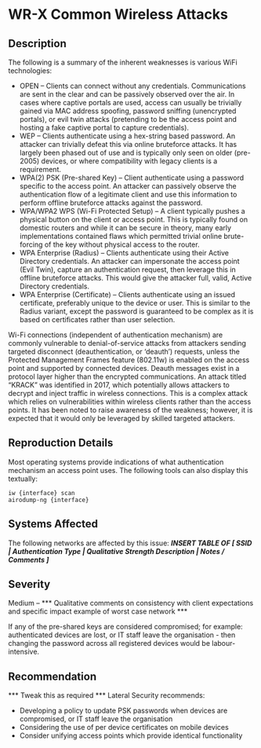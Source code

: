 WR-X Common Wireless Attacks
===============================

Description
-----------
The following is a summary of the inherent weaknesses is various WiFi technologies:

*	OPEN – Clients can connect without any credentials. Communications are sent in the clear and can be passively observed over the air. In cases where captive portals are used, access can usually be trivially gained via MAC address spoofing, password sniffing (unencrypted portals), or evil twin attacks (pretending to be the access point and hosting a fake captive portal to capture credentials).
*	WEP – Clients authenticate using a hex-string based password. An attacker can trivially defeat this via online bruteforce attacks. It has largely been phased out of use and is typically only seen on older (pre-2005) devices, or where compatibility with legacy clients is a requirement.
*	WPA(2) PSK (Pre-shared Key) – Client authenticate using a password specific to the access point. An attacker can passively observe the authentication flow of a legitimate client and use this information to perform offline bruteforce attacks against the password. 
*	WPA/WPA2 WPS (Wi-Fi Protected Setup) – A client typically pushes a  physical button on the client or access point. This is typically found on domestic routers and while it can be secure in theory, many early implementations contained flaws which permitted trivial online brute-forcing of the key without physical access to the router.
*	WPA Enterprise (Radius) – Clients authenticate using their Active Directory credentials. An attacker can impersonate the access point (Evil Twin), capture an authentication request, then leverage this in offline bruteforce attacks. This would give the attacker full, valid, Active Directory credentials.
*	WPA Enterprise (Certificate) – Clients authenticate using an issued certificate, preferably unique to the device or user. This is similar to the Radius variant, except the password is guaranteed to be complex as it is based on certificates rather than user selection.

Wi-Fi connections (independent of authentication mechanism) are commonly vulnerable to denial-of-service attacks from attackers sending targeted disconnect (deauthentication, or ‘deauth’) requests, unless the Protected Management Frames feature (802.11w) is enabled on the access point and supported by connected devices. Deauth messages exist in a protocol layer higher than the encrypted communications.
An attack titled “KRACK” was identified in 2017, which potentially allows attackers to decrypt and inject traffic in wireless connections. This is a complex attack which relies on vulnerabilities within wireless clients rather than the access points. It has been noted to raise awareness of the weakness; however, it is expected that it would only be leveraged by skilled targeted attackers.


Reproduction Details
--------------------

Most operating systems provide indications of what authentication mechanism an access point uses. The following tools can also display this textually:
```
iw {interface} scan
airodump-ng {interface}
```

Systems Affected
----------------
The following networks are affected by this issue: 
***INSERT TABLE OF [ SSID | Authentication Type | Qualitative Strength Description | Notes / Comments ]***

  Severity
--------
Medium – 
*** Qualitative comments on consistency with client expectations and specific impact example of worst case network ***

If any of the pre-shared keys are considered compromised; for example: authenticated devices are lost, or IT staff leave the organisation - then changing the password across all registered devices would be labour-intensive.

Recommendation
--------------

*** Tweak this as required ***
Lateral Security recommends:
* Developing a policy to update PSK passwords when devices are compromised, or IT staff leave the organisation
* Considering the use of per device certificates on mobile devices
* Consider unifying access points which provide identical functionality

